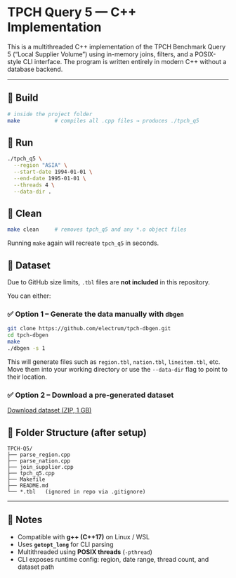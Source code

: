 # TPCH Query 5 — C++ Implementation

This is a multithreaded C++ implementation of the TPCH Benchmark Query 5 (“Local Supplier Volume”) using in-memory joins, filters, and a POSIX-style CLI interface. The program is written entirely in modern C++ without a database backend.

---

## 🔧 Build

```bash
# inside the project folder
make           # compiles all .cpp files → produces ./tpch_q5
```

## 🚀 Run

```bash
./tpch_q5 \
  --region "ASIA" \
  --start-date 1994-01-01 \
  --end-date 1995-01-01 \
  --threads 4 \
  --data-dir .
```

## 🧹 Clean

```bash
make clean     # removes tpch_q5 and any *.o object files
```

Running `make` again will recreate `tpch_q5` in seconds.  


## 📂 Dataset

Due to GitHub size limits, `.tbl` files are **not included** in this repository.

You can either:

### ✅ Option 1 – Generate the data manually with `dbgen`

```bash
git clone https://github.com/electrum/tpch-dbgen.git
cd tpch-dbgen
make
./dbgen -s 1
```

This will generate files such as `region.tbl`, `nation.tbl`, `lineitem.tbl`, etc.  
Move them into your working directory or use the `--data-dir` flag to point to their location.

### ✅ Option 2 – Download a pre-generated dataset

[Download dataset (ZIP, 1 GB)](https://drive.google.com/file/d/1W1D9mk_x9ZF6kk-e_-91n-2UvjdRCvRw/view?usp=sharing)

## 📁 Folder Structure (after setup)

```
TPCH-Q5/
├── parse_region.cpp
├── parse_nation.cpp
├── join_supplier.cpp
├── tpch_q5.cpp
├── Makefile
├── README.md
└── *.tbl   (ignored in repo via .gitignore)
```

---

## 📝 Notes

- Compatible with **g++ (C++17)** on Linux / WSL  
- Uses **`getopt_long`** for CLI parsing  
- Multithreaded using **POSIX threads** (`-pthread`)  
- CLI exposes runtime config: region, date range, thread count, and dataset path  
